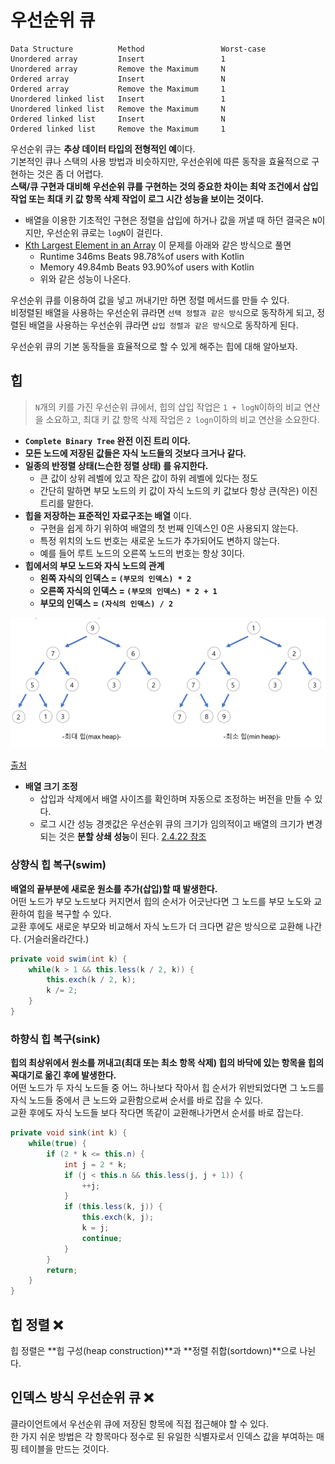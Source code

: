 # 우선순위 큐

```
Data Structure          Method                 Worst-case
Unordered array         Insert                 1
Unordered array         Remove the Maximum     N
Ordered array           Insert                 N
Ordered array           Remove the Maximum     1 
Unordered linked list   Insert                 1
Unordered linked list   Remove the Maximum     N 
Ordered linked list     Insert                 N
Ordered linked list     Remove the Maximum     1 
```

우선순위 큐는 **추상 데이터 타입의 전형적인 예**이다.  
기본적인 큐나 스택의 사용 방법과 비슷하지만, 우선순위에 따른 동작을 효율적으로 구현하는 것은 좀 더 어렵다.  
**스택/큐 구현과 대비해 우선순위 큐를 구현하는 것의 중요한 차이는 최악 조건에서 삽입 작업 또는 최대 키 값 항목 삭제 작업이 로그 시간 성능을 보이는 것이다.**  
- 배열을 이용한 기초적인 구현은 정렬을 삽입에 하거나 값을 꺼낼 때 하던 결국은 `N`이지만, 우선순위 큐로는 `logN`이 걸린다.
- [Kth Largest Element in an Array](https://leetcode.com/problems/kth-largest-element-in-an-array/) 이 문제를 아래와 같은 방식으로 풀면
  - Runtime 346ms Beats 98.78%of users with Kotlin
  - Memory 49.84mb Beats 93.90%of users with Kotlin
  - 위와 같은 성능이 나온다.
  
우선순위 큐를 이용하여 값을 넣고 꺼내기만 하면 정렬 메서드를 만들 수 있다.  
비정렬된 배열을 사용하는 우선순위 큐라면 `선택 정렬과 같은 방식`으로 동작하게 되고, 정렬된 배열을 사용하는 우선순위 큐라면 `삽입 정렬과 같은 방식`으로 동작하게 된다.  
  
우선순위 큐의 기본 동작들을 효율적으로 할 수 있게 해주는 힙에 대해 알아보자.  

## **힙**

> `N`개의 키를 가진 우선순위 큐에서, 힙의 삽입 작업은 `1 + logN`이하의 비교 연산을 소요하고, 최대 키 값 항목 삭제 작업은 `2 logn`이하의 비교 연산을 소요한다.

- **`Complete Binary Tree` 완전 이진 트리 이다.**
- **모든 노드에 저장된 값들은 자식 노드들의 것보다 크거나 같다.**
- **일종의 반정렬 상태(느슨한 정렬 상태) 를 유지한다.**
  - 큰 값이 상위 레벨에 있고 작은 값이 하위 레벨에 있다는 정도
  - 간단히 말하면 부모 노드의 키 값이 자식 노드의 키 값보다 항상 큰(작은) 이진 트리를 말한다.
- **힙을 저장하는 표준적인 자료구조는 배열** 이다.
  - 구현을 쉽게 하기 위하여 배열의 첫 번째 인덱스인 0은 사용되지 않는다.
  - 특정 위치의 노드 번호는 새로운 노드가 추가되어도 변하지 않는다.
  - 예를 들어 루트 노드의 오른쪽 노드의 번호는 항상 3이다.
- **힙에서의 부모 노드와 자식 노드의 관계**
  - **왼쪽 자식의 인덱스 = `(부모의 인덱스) * 2`**
  - **오른쪽 자식의 인덱스 = `(부모의 인덱스) * 2 + 1`**
  - **부모의 인덱스 = `(자식의 인덱스) / 2`**

![](imgs/heap.png)

[출처](https://gmlwjd9405.github.io/2018/05/10/data-structure-heap.html)

- **배열 크기 조정**
  - 삽입과 삭제에서 배열 사이즈를 확인하며 자동으로 조정하는 버전을 만들 수 있다.
  - 로그 시간 성능 경곗값은 우선순위 큐의 크기가 임의적이고 배열의 크기가 변경되는 것은 **분할 상쇄 성능**이 된다. [2.4.22 참조](https://github.com/reneargento/algorithms-sedgewick-wayne/blob/master/src/chapter2/section4/Exercise22_ArrayResizing.java)

### **상향식 힙 복구(swim)**

**배열의 끝부분에 새로운 원소를 추가(삽입)할 때 발생한다.**  
어떤 노드가 부모 노드보다 커지면서 힙의 순서가 어긋난다면 그 노드를 부모 노도와 교환하여 힙을 복구할 수 있다.  
교환 후에도 새로운 부모와 비교해서 자식 노드가 더 크다면 같은 방식으로 교환해 나간다. (거슬러올라간다.)  

```java
private void swim(int k) {
    while(k > 1 && this.less(k / 2, k)) {
        this.exch(k / 2, k);
        k /= 2;
    }
}
```

### **하향식 힙 복구(sink)**

**힙의 최상위에서 원소를 꺼내고(최대 또는 최소 항목 삭제) 힙의 바닥에 있는 항목을 힙의 꼭대기로 옮긴 후에 발생한다.**   
어떤 노드가 두 자식 노드들 중 어느 하나보다 작아서 힙 순서가 위반되었다면 그 노드를 자식 노드들 중에서 큰 노드와 교환함으로써 순서를 바로 잡을 수 있다.  
교환 후에도 자식 노드들 보다 작다면 똑같이 교환해나가면서 순서를 바로 잡는다.  

```java
private void sink(int k) {
    while(true) {
        if (2 * k <= this.n) {
            int j = 2 * k;
            if (j < this.n && this.less(j, j + 1)) {
                ++j;
            }
            if (this.less(k, j)) {
                this.exch(k, j);
                k = j;
                continue;
            }
        }
        return;
    }
}
```

## **힙 정렬** ❌

힙 정렬은 **힙 구성(heap construction)**과 **정렬 취합(sortdown)**으로 나뉜다.  


## **인덱스 방식 우선순위 큐** ❌

클라이언트에서 우선순위 큐에 저장된 항목에 직접 접근해야 할 수 있다.  
한 가지 쉬운 방법은 각 항목마다 정수로 된 유일한 식별자로서 인덱스 값을 부여하는 매핑 테이블을 만드는 것이다.  